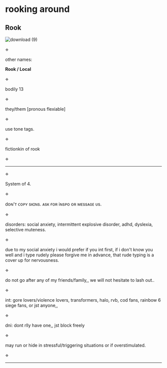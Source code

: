 # rooking around
**Rook**
------------------------------------------------------------------------------------------------------------------------------------------------------------------------------


![download (9)](https://github.com/user-attachments/assets/f6ef1444-85f7-46fc-a813-acb0574d7fed)




𖦏 

other names:

**Rook / Local**

𖦏 

bodily 13

𖦏 

they/them [pronous flexiable] 

𖦏 

use tone tags.

𖦏 

fictionkin of rook

𖦏 

------------------------------------------------------------------------------------------------------------------------------------------------------------------------------

𖦏

System of 4.

𖦏

dᴏɴ'ᴛ ᴄᴏᴘʏ sᴋɪɴs. ᴀsᴋ ғᴏʀ iɴsᴘᴏ ᴏʀ ᴍᴇssᴀɢᴇ ᴜs.

𖦏

disorders: social anxiety, intermittent explosive disorder, adhd, dyslexia, selective muteness.

𖦏

due to my social anxiety i would prefer if you int first, if i don't know you well and i type rudely please forgive me in advance, that rude typing is a cover up for nervousness.

𖦏

do not go after any of my friends/family,, we will not hesitate to lash out..

𖦏

int: gore lovers/violence lovers, transformers, halo, rvb, cod fans, rainbow 6 siege fans, or jst anyone,,

𖦏

dni: dont rlly have one,, jst block freely

𖦏

may run or hide in stressful/triggering situations or if overstimulated.

𖦏

------------------------------------------------------------------------------------------------------------------------------------------------------------------------------
